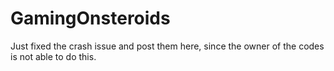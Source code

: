 # GamingOnsteroids
 Just fixed the crash issue and post them here, since the owner of the codes is not able to do this.
